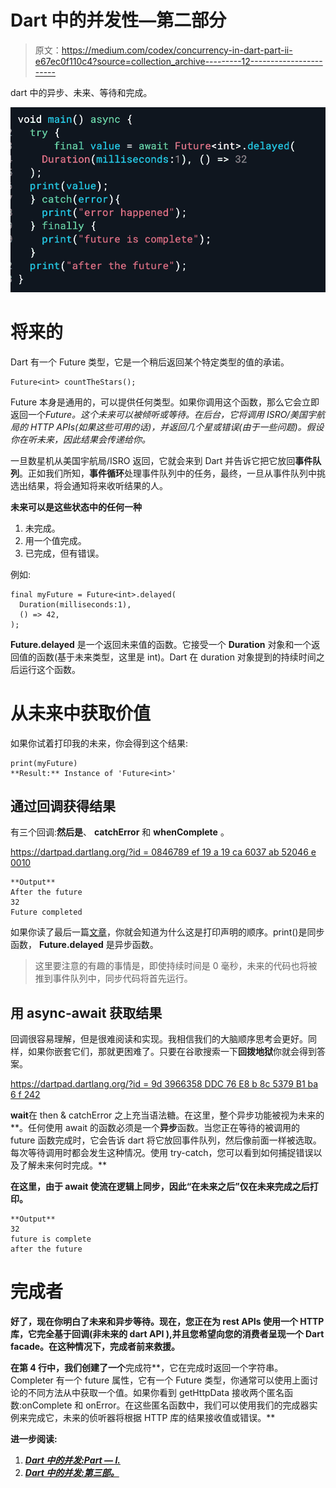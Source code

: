 # Dart 中的并发性—第二部分

> 原文：<https://medium.com/codex/concurrency-in-dart-part-ii-e67ec0f110c4?source=collection_archive---------12----------------------->

dart 中的异步、未来、等待和完成。

![](img/8c15e9799ae56e4af88d76c2ee7047f0.png)

# 将来的

Dart 有一个 Future 类型，它是一个稍后返回某个特定类型的值的承诺。

```
Future<int> countTheStars();
```

Future 本身是通用的，可以提供任何类型。如果你调用这个函数，那么它会立即返回一个*Future<int>。这个未来可以被倾听或等待。在后台，它将调用 ISRO/美国宇航局的 HTTP APIs(如果这些可用的话)，并返回几个星或错误(由于一些问题)。假设你在听未来，因此结果会传递给你。*

一旦数星机从美国宇航局/ISRO 返回，它就会来到 Dart 并告诉它把它放回**事件队列**。正如我们所知，**事件循环**处理事件队列中的任务，最终，一旦从事件队列中挑选出结果，将会通知将来收听结果的人。

**未来可以是这些状态中的任何一种**

1.  未完成。
2.  用一个值完成。
3.  已完成，但有错误。

例如:

```
final myFuture = Future<int>.delayed(
  Duration(milliseconds:1),
  () => 42,
);
```

**Future.delayed** 是一个返回未来值的函数。它接受一个 **Duration** 对象和一个返回值的函数(基于未来类型，这里是 int)。Dart 在 duration 对象提到的持续时间之后运行这个函数。

# 从未来中获取价值

如果你试着打印我的未来，你会得到这个结果:

```
print(myFuture)
**Result:** Instance of 'Future<int>'
```

## 通过回调获得结果

有三个回调:**然后是**、 **catchError** 和 **whenComplete** 。

[https://dartpad.dartlang.org/?id = 0846789 ef 19 a 19 ca 6037 ab 52046 e 0010](https://dartpad.dartlang.org/?id=0846789ef19a19ca6037ab52046e0010)

```
**Output**
After the future
32
Future completed
```

如果你读了最后一篇[文章](https://tarunengineer.medium.com/concurrency-in-dart-part-i-d20bf5fcb250)，你就会知道为什么这是打印声明的顺序。print()是同步函数， **Future.delayed** 是异步函数。

> 这里要注意的有趣的事情是，即使持续时间是 0 毫秒，未来的代码也将被推到事件队列中，同步代码将首先运行。

## 用 async-await 获取结果

回调很容易理解，但是很难阅读和实现。我相信我们的大脑顺序思考会更好。同样，如果你嵌套它们，那就更困难了。只要在谷歌搜索一下**回拨地狱**你就会得到答案。

[https://dartpad.dartlang.org/?id = 9d 3966358 DDC 76 E8 b 8c 5379 B1 ba 6 f 242](https://dartpad.dartlang.org/?id=9d3966358ddc76e8b8c5379b1ba6f242)

**wait**在 then & catchError 之上充当语法糖。在这里，整个异步功能被视为未来的**。任何使用 await 的函数必须是一个**异步**函数。当您正在等待的被调用的 future 函数完成时，它会告诉 dart 将它放回事件队列，然后像前面一样被选取。每次等待调用时都会发生这种情况。使用 try-catch，您可以看到如何捕捉错误以及了解未来何时完成。**

**在这里，由于 await 使流在逻辑上同步，因此“在未来之后”仅在未来完成之后打印。**

```
**Output**
32
future is complete
after the future
```

# **完成者**

**好了，现在你明白了未来和异步等待。现在，您正在为 rest APIs 使用一个 HTTP 库，它完全基于回调(非未来的 dart API ),并且您希望向您的消费者呈现一个 Dart facade。在这种情况下，**完成者**前来救援。**

**在第 4 行中，我们创建了一个**完成符**，它在完成时返回一个字符串。Completer 有一个 future 属性，它有一个 Future 类型，你通常可以使用上面讨论的不同方法从中获取一个值。如果你看到 getHttpData 接收两个匿名函数:onComplete 和 onError。在这些匿名函数中，我们可以使用我们的完成器实例来完成它，未来的侦听器将根据 HTTP 库的结果接收值或错误。**

****进一步阅读:****

1.  **[*Dart 中的并发:Part — I.*](https://tarunengineer.medium.com/concurrency-in-dart-part-i-d20bf5fcb250)**
2.  **[*Dart 中的并发:第三部。*](https://tarunengineer.medium.com/concurrency-in-dart-part-iii-2086329d82a2)**